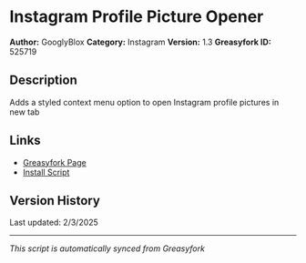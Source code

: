 # Instagram Profile Picture Opener

**Author:** GooglyBlox
**Category:** Instagram
**Version:** 1.3
**Greasyfork ID:** 525719

## Description
Adds a styled context menu option to open Instagram profile pictures in new tab

## Links
- [Greasyfork Page](https://greasyfork.org/scripts/525719)
- [Install Script](https://update.greasyfork.org/scripts/525719/Instagram%20Profile%20Picture%20Opener.user.js)

## Version History
Last updated: 2/3/2025

---
*This script is automatically synced from Greasyfork*
